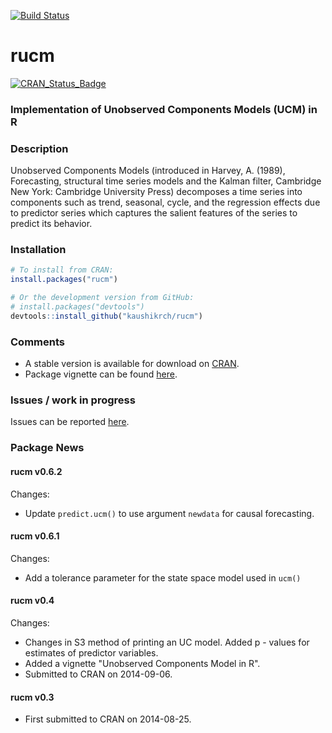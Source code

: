 [![Build Status](https://travis-ci.org/kaushikrch/rucm.svg?branch=master)](https://travis-ci.org/kaushikrch/rucm)

# rucm

[![CRAN\_Status\_Badge](http://www.r-pkg.org/badges/version/rucm)](http://cran.r-project.org/package=rucm)

### Implementation of Unobserved Components Models (UCM) in R ###

### Description

Unobserved Components Models (introduced in Harvey, A. (1989), Forecasting, structural time series models and the Kalman filter, Cambridge New York: Cambridge University Press) decomposes a time series into components such as trend, seasonal, cycle, and the regression effects due to predictor series which captures the salient features of the series to predict its behavior.

### Installation

``` r
# To install from CRAN:
install.packages("rucm")

# Or the development version from GitHub:
# install.packages("devtools")
devtools::install_github("kaushikrch/rucm")
```

### Comments

* A stable version is available for download on [CRAN](http://cran.r-project.org/web/packages/rucm/index.html). 
* Package vignette can be found [here](http://cran.r-project.org/web/packages/rucm/vignettes/rucm_vignettes.html).


### Issues / work in progress

Issues can be reported [here](https://github.com/kaushikrch/rucm/issues).

### Package News

#### rucm v0.6.2

Changes:

* Update `predict.ucm()` to use argument `newdata` for causal forecasting.

#### rucm v0.6.1 

Changes:

* Add a tolerance parameter for the state space model used in `ucm()`

#### rucm v0.4 
Changes:

* Changes in S3 method of printing an UC model. Added p - values for estimates of predictor variables.
* Added a vignette "Unobserved Components Model in R".
* Submitted to CRAN on 2014-09-06.

#### rucm v0.3
* First submitted to CRAN on 2014-08-25.





